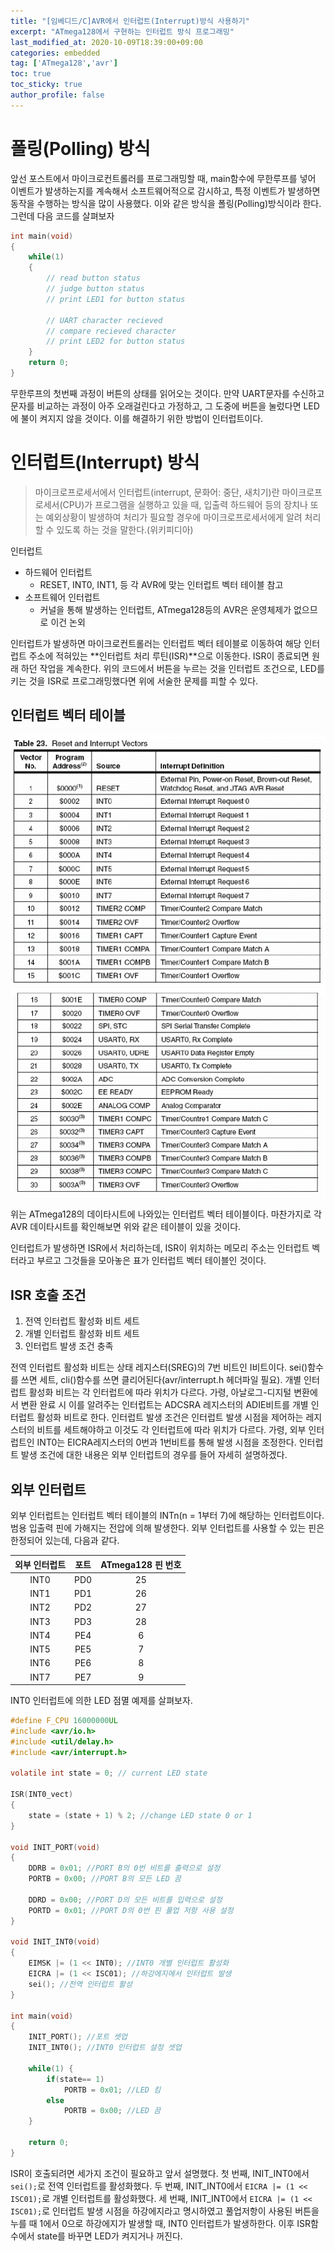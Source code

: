```yaml
---
title: "[임베디드/C]AVR에서 인터럽트(Interrupt)방식 사용하기"
excerpt: "ATmega128에서 구현하는 인터럽트 방식 프로그래밍"
last_modified_at: 2020-10-09T18:39:00+09:00
categories: embedded
tag: ['ATmega128','avr']
toc: true
toc_sticky: true
author_profile: false
---
```

# 폴링(Polling) 방식

앞선 포스트에서 마이크로컨트롤러를 프로그래밍할 때, main함수에 무한루프를 넣어 이벤트가 발생하는지를 계속해서 소프트웨어적으로 감시하고, 특정 이벤트가 발생하면 동작을 수행하는 방식을 많이 사용했다. 이와 같은 방식을 폴링(Polling)방식이라 한다. 그런데 다음 코드를 살펴보자

``` c
int main(void)
{
    while(1)
    {
        // read button status
        // judge button status
        // print LED1 for button status
        
        // UART character recieved
        // compare recieved character
        // print LED2 for button status
    }
    return 0;
}
```
무한루프의 첫번째 과정이 버튼의 상태를 읽어오는 것이다. 만약 UART문자를 수신하고 문자를 비교하는 과정이 아주 오래걸린다고 가정하고, 그 도중에 버튼을 눌렀다면 LED에 불이 켜지지 않을 것이다. 이를 해결하기 위한 방법이 인터럽트이다.

# 인터럽트(Interrupt) 방식


> 마이크로프로세서에서 인터럽트(interrupt, 문화어: 중단, 새치기)란 마이크로프로세서(CPU)가 프로그램을 실행하고 있을 때, 입출력 하드웨어 등의 장치나 또는 예외상황이 발생하여 처리가 필요할 경우에 마이크로프로세서에게 알려 처리할 수 있도록 하는 것을 말한다.(위키피디아)

인터럽트
- 하드웨어 인터럽트
	- RESET, INT0, INT1, 등 각 AVR에 맞는 인터럽트 벡터 테이블 참고
- 소프트웨어 인터럽트
	- 커널을 통해 발생하는 인터럽트, ATmega128등의 AVR은 운영체제가 없으므로 이건 논외

인터럽트가 발생하면 마이크로컨트롤러는 인터럽트 벡터 테이블로 이동하여 해당 인터럽트 주소에 적혀있는 **인터럽트 처리 루틴(ISR)**으로 이동한다. ISR이 종료되면 원래 하던 작업을 계속한다. 위의 코드에서 버튼을 누르는 것을 인터럽트 조건으로, LED를 키는 것을 ISR로 프로그래밍했다면 위에 서술한 문제를 피할 수 있다.

## 인터럽트 벡터 테이블

![interruptTable1](/assets/images/Embedded/atmega128InterruptTable1.jpg)
![interruptTable2](/assets/images/Embedded/atmega128InterruptTable2.jpg)

위는 ATmega128의 데이타시트에 나와있는 인터럽트 벡터 테이블이다. 마찬가지로 각 AVR 데이타시트를 확인해보면 위와 같은 테이블이 있을 것이다.

인터럽트가 발생하면 ISR에서 처리하는데, ISR이 위치하는 메모리 주소는 인터럽트 벡터라고 부르고 그것들을 모아놓은 표가 인터럽트 벡터 테이블인 것이다.

## ISR 호출 조건

1. 전역 인터럽트 활성화 비트 세트
2. 개별 인터럽트 활성화 비트 세트
3. 인터럽트 발생 조건 충족

전역 인터럽트 활성화 비트는 상태 레지스터(SREG)의 7번 비트인 I비트이다. sei()함수를 쓰면 세트, cli()함수를 쓰면 클리어된다(avr/interrupt.h 헤더파일 필요).
개별 인터럽트 활성화 비트는 각 인터럽트에 따라 위치가 다르다. 가령, 아날로그-디지털 변환에서 변환 완료 시 이를 알려주는 인터럽트는 ADCSRA 레지스터의 ADIE비트를 개별 인터럽트 활성화 비트로 한다.
인터럽트 발생 조건은 인터럽트 발생 시점을 제어하는 레지스터의 비트를 세트해야하고 이것도 각 인터럽트에 따라 위치가 다르다. 가령, 외부 인터럽트인 INT0는 EICRA레지스터의 0번과 1번비트를 통해 발생 시점을 조정한다. 인터럽트 발생 조건에 대한 내용은 외부 인터럽트의 경우를 들어 자세히 설명하겠다.

## 외부 인터럽트

외부 인터럽트는 인터럽트 벡터 테이블의 INTn(n = 1부터 7)에 해당하는 인터럽트이다. 범용 입출력 핀에 가해지는 전압에 의해 발생한다. 외부 인터럽트를 사용할 수 있는 핀은 한정되어 있는데, 다음과 같다.

| 외부 인터럽트 | 포트 | ATmega128 핀 번호 |
| :--: | :--: | :--: |
| INT0 | PD0 | 25 |
| INT1 | PD1 | 26 |
| INT2 | PD2 | 27 |
| INT3 | PD3 | 28 |
| INT4 | PE4 | 6 |
| INT5 | PE5 | 7 |
| INT6 | PE6 | 8 |
| INT7 | PE7 | 9 |

INT0 인터럽트에 의한 LED 점멸 예제를 살펴보자.

``` c
#define F_CPU 16000000UL
#include <avr/io.h>
#include <util/delay.h>
#include <avr/interrupt.h>

volatile int state = 0; // current LED state

ISR(INT0_vect)
{
	state = (state + 1) % 2; //change LED state 0 or 1
}

void INIT_PORT(void)
{
	DDRB = 0x01; //PORT B의 0번 비트를 출력으로 설정
	PORTB = 0x00; //PORT B의 모든 LED 끔
	
	DDRD = 0x00; //PORT D의 모든 비트를 입력으로 설정
	PORTD = 0x01; //PORT D의 0번 핀 풀업 저항 사용 설정
}

void INIT_INT0(void)
{
	EIMSK |= (1 << INT0); //INT0 개별 인터럽트 활성화
	EICRA |= (1 << ISC01); //하강에지에서 인터럽트 발생
	sei(); //전역 인터럽트 활성
}

int main(void)
{
	INIT_PORT(); //포트 셋업
	INIT_INT0(); //INT0 인터럽트 설정 셋업
	
	while(1) {
		if(state== 1)
			PORTB = 0x01; //LED 킴
		else
			PORTB = 0x00; //LED 끔
	}
	
	return 0;
}
```
ISR이 호출되려면 세가지 조건이 필요하고 앞서 설명했다.
첫 번째, INIT_INT0에서 `sei();`로 전역 인터럽트를 활성화했다.
두 번째, INIT_INT0에서 `EICRA |= (1 << ISC01);`로 개별 인터럽트를 활성화했다.
세 번째, INIT_INT0에서 `EICRA |= (1 << ISC01);`로 인터럽트 발생 시점을 하강에지라고 명시하였고 풀업저항이 사용된 버튼을 누를 때 1에서 0으로 하강에지가  발생할 때, INT0 인터럽트가 발생하한다. 이후 ISR함수에서 state를 바꾸면 LED가 켜지거나 꺼진다.